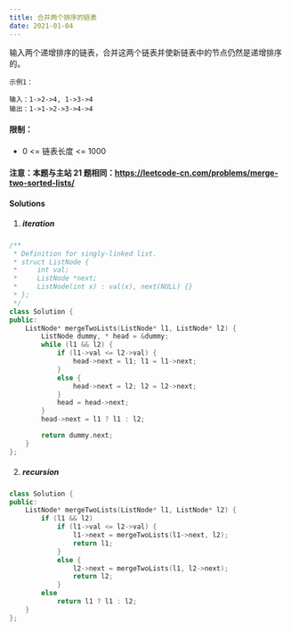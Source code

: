 ```yaml
---
title: 合并两个排序的链表
date: 2021-01-04
---
```

输入两个递增排序的链表，合并这两个链表并使新链表中的节点仍然是递增排序的。

```
示例1：

输入：1->2->4, 1->3->4
输出：1->1->2->3->4->4
```

#### 限制：

- 0 <= 链表长度 <= 1000

#### 注意：本题与主站 21 题相同：https://leetcode-cn.com/problems/merge-two-sorted-lists/


#### Solutions

1. ##### iteration

```cpp
/**
 * Definition for singly-linked list.
 * struct ListNode {
 *     int val;
 *     ListNode *next;
 *     ListNode(int x) : val(x), next(NULL) {}
 * };
 */
class Solution {
public:
    ListNode* mergeTwoLists(ListNode* l1, ListNode* l2) {
        ListNode dummy, * head = &dummy;
        while (l1 && l2) {
            if (l1->val <= l2->val) {
                head->next = l1; l1 = l1->next;
            }
            else {
                head->next = l2; l2 = l2->next;
            }
            head = head->next;
        }
        head->next = l1 ? l1 : l2;

        return dummy.next;
    }
};
```

2. ##### recursion

```cpp
class Solution {
public:
    ListNode* mergeTwoLists(ListNode* l1, ListNode* l2) {
        if (l1 && l2)
            if (l1->val <= l2->val) {
                l1->next = mergeTwoLists(l1->next, l2);
                return l1;
            }
            else {
                l2->next = mergeTwoLists(l1, l2->next);
                return l2;
            }
        else
            return l1 ? l1 : l2;
    }
};
```